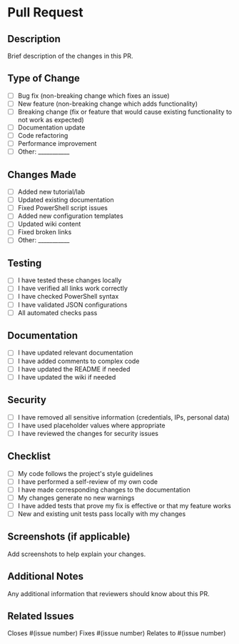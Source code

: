 # Pull Request

## Description
Brief description of the changes in this PR.

## Type of Change
- [ ] Bug fix (non-breaking change which fixes an issue)
- [ ] New feature (non-breaking change which adds functionality)
- [ ] Breaking change (fix or feature that would cause existing functionality to not work as expected)
- [ ] Documentation update
- [ ] Code refactoring
- [ ] Performance improvement
- [ ] Other: ___________

## Changes Made
- [ ] Added new tutorial/lab
- [ ] Updated existing documentation
- [ ] Fixed PowerShell script issues
- [ ] Added new configuration templates
- [ ] Updated wiki content
- [ ] Fixed broken links
- [ ] Other: ___________

## Testing
- [ ] I have tested these changes locally
- [ ] I have verified all links work correctly
- [ ] I have checked PowerShell syntax
- [ ] I have validated JSON configurations
- [ ] All automated checks pass

## Documentation
- [ ] I have updated relevant documentation
- [ ] I have added comments to complex code
- [ ] I have updated the README if needed
- [ ] I have updated the wiki if needed

## Security
- [ ] I have removed all sensitive information (credentials, IPs, personal data)
- [ ] I have used placeholder values where appropriate
- [ ] I have reviewed the changes for security issues

## Checklist
- [ ] My code follows the project's style guidelines
- [ ] I have performed a self-review of my own code
- [ ] I have made corresponding changes to the documentation
- [ ] My changes generate no new warnings
- [ ] I have added tests that prove my fix is effective or that my feature works
- [ ] New and existing unit tests pass locally with my changes

## Screenshots (if applicable)
Add screenshots to help explain your changes.

## Additional Notes
Any additional information that reviewers should know about this PR.

## Related Issues
Closes #(issue number)
Fixes #(issue number)
Relates to #(issue number)